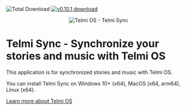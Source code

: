 ![Total Download](https://img.shields.io/github/downloads/DantSu/Telmi-Sync/total.svg) [![v0.10.1 download](https://img.shields.io/github/downloads/DantSu/Telmi-Sync/0.10.1/total.svg)](https://github.com/DantSu/Telmi-Sync/releases/tag/0.10.1)

<p align="center"><img = src="https://dantsu.com/files/Telmi_MiyooPC.jpg" alt="Telmi OS - Telmi Sync" /></p>

# Telmi Sync - Synchronize your stories and music with Telmi OS

This application is for synchronized stories and music with Telmi OS.

You can install Telmi Sync on Windows 10+ (x64), MacOS (x64, arm64), Linux (x64).

[Learn more about Telmi OS](https://github.com/DantSu/Telmi-story-teller)
